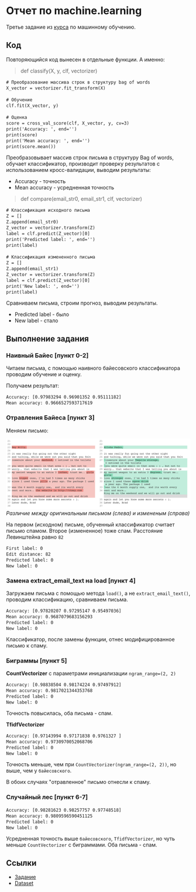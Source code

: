 # Отчет по machine.learning
Третье задание из [курса](https://github.com/Ba-Ski/AI-in-IS-course) по машинному обучению.

## Код
Повторяющийся код вынесен в отдельные функции. А именно:

> def classify(X, y, clf, vectorizer)

    # Преобразование массива строк в структуру bag of words
    X_vector = vectorizer.fit_transform(X)

    # Обучение
    clf.fit(X_vector, y)

    # Оценка
    score = cross_val_score(clf, X_vector, y, cv=3)
    print('Accuracy: ', end='')
    print(score)
    print('Mean accuracy: ', end='')
    print(score.mean())

Преобразовывает массив строк письма в структуру Bag of words, обучает классификатор, производит проверку результатов с использованием кросс-валидации, выводим результаты:
* Accuracy - точность
* Mean accuracy - усредненная точность

> def compare(email_str0, email_str1, clf, vectorizer)

    # Классификация исходного письма
    Z = []
    Z.append(email_str0)
    Z_vector = vectorizer.transform(Z)
    label = clf.predict(Z_vector)[0]
    print('Predicted label: ', end='')
    print(label)

    # Классификация измененного письма
    Z = []
    Z.append(email_str1)
    Z_vector = vectorizer.transform(Z)
    label = clf.predict(Z_vector)[0]
    print('New label: ', end='')
    print(label)

Сравниваем письма, строим прогноз, выводим результаты.
* Predicted label - было
* New label - стало

## Выполнение задания
### Наивный Байес [пункт 0-2]
Читаем письма, с помощью наивного байесовского классификатора проводим обучение и оценку.

Получаем результат:

    Accuracy: [0.97983294 0.96901352 0.95111182]
    Mean accuracy: 0.9666527593717619

### Отравления Байеса [пункт 3]
Меняем письмо:

![Различие между оригинальным письмом (слева) и измененым (справа)](docs/diff.letters.jpg "Различие между оригинальным письмом (слева) и измененым (справа)")
*Различие между оригинальным письмом (слева) и измененым (справа)*

На первом (исходном) письме, обученный классификатор считает письмо спамом. Второе (измененное) тоже спам. Расстояние Левинштейна равно `82`

    First label: 0
    Edit distance: 82
    Predicted label: 0
    New label: 0

### Замена extract_email_text на load [пункт 4]

Загружаем письма с помощью метода `load()`,  а не `extract_email_text()`, проводим классификацию, сравниваем письма.

    Accuracy: [0.97820207 0.97295147 0.95497036]
    Mean accuracy: 0.9687079683156293
    Predicted label: 0
    New label: 0

Классификатор, после замены функции, отнес модифицированное письмо к спаму.

### Биграммы [пункт 5]

**CountVectorizer** с параметрами инициализации `ngram_range=(2, 2)`

    Accuracy: [0.98838504 0.98174224 0.97497912]
    Mean accuracy: 0.9817021344353768
    Predicted label: 0
    New label: 0

Точность повысилась, оба письма - спам.

**TfidfVectorizer**

    Accuracy: [0.97143994 0.97171838 0.9761327 ]
    Mean accuracy: 0.9730970052068706
    Predicted label: 0
    New label: 0

Точность меньше, чем при `CountVectorizer(ngram_range=(2, 2))`, но выше, чем у `байесовского`.

В обоих случаях "отравленное" письмо отнесли к спаму.

### Случайный лес [пункт 6-7]

    Accuracy: [0.98281623 0.98257757 0.97748518]
    Mean accuracy: 0.9809596590451125
    Predicted label: 0
    New label: 0

Усредненная точность выше `байесовского`, `TfidfVectorizer`, но чуть меньше `CountVectorizer` с биграммами. Оба письма - спам.

## Ссылки

* [Задание](https://github.com/Ba-Ski/AI-in-IS-course/tree/master/Homework%203)
* [Dataset](https://plg.uwaterloo.ca/~gvcormac/treccorpus07/)
